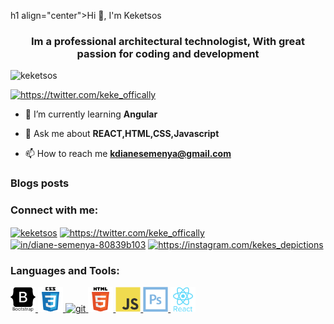h1 align="center">Hi 👋, I'm Keketsos</h1>
<h3 align="center">Im a professional architectural technologist, With great passion for coding and development</h3>

<p align="left"> <img src="https://komarev.com/ghpvc/?username=keketsos&label=Profile%20views&color=0e75b6&style=flat" alt="keketsos" /> </p>

<p align="left"> <a href="https://twitter.com/https://twitter.com/keke_offically" target="blank"><img src="https://img.shields.io/twitter/follow/https://twitter.com/keke_offically?logo=twitter&style=for-the-badge" alt="https://twitter.com/keke_offically" /></a> </p>

- 🌱 I’m currently learning **Angular**

- 💬 Ask me about **REACT,HTML,CSS,Javascript**

- 📫 How to reach me **kdianesemenya@gmail.com**

### Blogs posts
<!-- BLOG-POST-LIST:START -->
<!-- BLOG-POST-LIST:END -->

<h3 align="left">Connect with me:</h3>
<p align="left">
<a href="https://dev.to/keketsos" target="blank"><img align="center" src="https://raw.githubusercontent.com/rahuldkjain/github-profile-readme-generator/master/src/images/icons/Social/devto.svg" alt="keketsos" height="30" width="40" /></a>
<a href="https://twitter.com/https://twitter.com/keke_offically" target="blank"><img align="center" src="https://raw.githubusercontent.com/rahuldkjain/github-profile-readme-generator/master/src/images/icons/Social/twitter.svg" alt="https://twitter.com/keke_offically" height="30" width="40" /></a>
<a href="https://linkedin.com/in/in/diane-semenya-80839b103" target="blank"><img align="center" src="https://raw.githubusercontent.com/rahuldkjain/github-profile-readme-generator/master/src/images/icons/Social/linked-in-alt.svg" alt="in/diane-semenya-80839b103" height="30" width="40" /></a>
<a href="https://instagram.com/https://instagram.com/kekes_depictions" target="blank"><img align="center" src="https://raw.githubusercontent.com/rahuldkjain/github-profile-readme-generator/master/src/images/icons/Social/instagram.svg" alt="https://instagram.com/kekes_depictions" height="30" width="40" /></a>
</p>

<h3 align="left">Languages and Tools:</h3>
<p align="left"> <a href="https://getbootstrap.com" target="_blank" rel="noreferrer"> <img src="https://raw.githubusercontent.com/devicons/devicon/master/icons/bootstrap/bootstrap-plain-wordmark.svg" alt="bootstrap" width="40" height="40"/> </a> <a href="https://www.w3schools.com/css/" target="_blank" rel="noreferrer"> <img src="https://raw.githubusercontent.com/devicons/devicon/master/icons/css3/css3-original-wordmark.svg" alt="css3" width="40" height="40"/> </a> <a href="https://git-scm.com/" target="_blank" rel="noreferrer"> <img src="https://www.vectorlogo.zone/logos/git-scm/git-scm-icon.svg" alt="git" width="40" height="40"/> </a> <a href="https://www.w3.org/html/" target="_blank" rel="noreferrer"> <img src="https://raw.githubusercontent.com/devicons/devicon/master/icons/html5/html5-original-wordmark.svg" alt="html5" width="40" height="40"/> </a> <a href="https://developer.mozilla.org/en-US/docs/Web/JavaScript" target="_blank" rel="noreferrer"> <img src="https://raw.githubusercontent.com/devicons/devicon/master/icons/javascript/javascript-original.svg" alt="javascript" width="40" height="40"/> </a> <a href="https://www.photoshop.com/en" target="_blank" rel="noreferrer"> <img src="https://raw.githubusercontent.com/devicons/devicon/master/icons/photoshop/photoshop-line.svg" alt="photoshop" width="40" height="40"/> </a> <a href="https://reactjs.org/" target="_blank" rel="noreferrer"> <img src="https://raw.githubusercontent.com/devicons/devicon/master/icons/react/react-original-wordmark.svg" alt="react" width="40" height="40"/> </a> </p>

